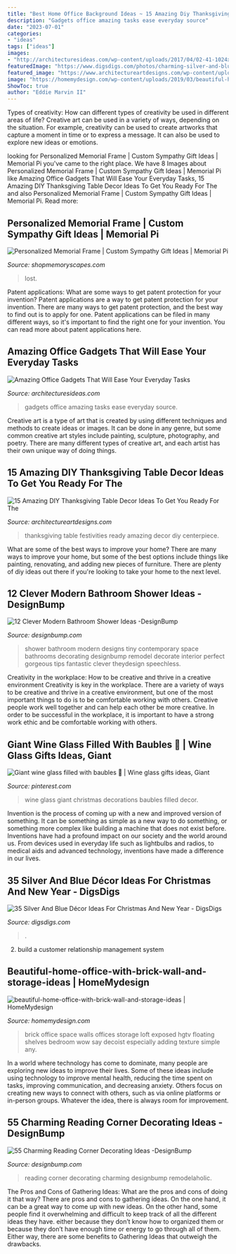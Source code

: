 ```yaml
---
title: "Best Home Office Background Ideas ~ 15 Amazing Diy Thanksgiving Table Decor Ideas To Get You Ready For The"
description: "Gadgets office amazing tasks ease everyday source"
date: "2023-07-01"
categories:
- "ideas"
tags: ["ideas"]
images:
- "http://architecturesideas.com/wp-content/uploads/2017/04/02-41-1024x747.jpg"
featuredImage: "https://www.digsdigs.com/photos/charming-silver-and-blue-christmas-decor-ideas-19.jpg"
featured_image: "https://www.architectureartdesigns.com/wp-content/uploads/2016/11/15-Amazing-DIY-Thanksgiving-Table-Decor-Ideas-To-Get-You-Ready-For-The-Festivities-8.jpg"
image: "https://homemydesign.com/wp-content/uploads/2019/03/beautiful-home-office-with-brick-wall-and-storage-ideas.jpg"
ShowToc: true
author: "Eddie Marvin II"
---
```



Types of creativity: How can different types of creativity be used in different areas of life?
Creative art can be used in a variety of ways, depending on the situation. For example, creativity can be used to create artworks that capture a moment in time or to express a message. It can also be used to explore new ideas or emotions.

	

		
looking for Personalized Memorial Frame | Custom Sympathy Gift Ideas | Memorial Pi you've came to the right place. We have 8 Images about Personalized Memorial Frame | Custom Sympathy Gift Ideas | Memorial Pi like Amazing Office Gadgets That Will Ease Your Everyday Tasks, 15 Amazing DIY Thanksgiving Table Decor Ideas To Get You Ready For The and also Personalized Memorial Frame | Custom Sympathy Gift Ideas | Memorial Pi. Read more:
		
    
## Personalized Memorial Frame | Custom Sympathy Gift Ideas | Memorial Pi

<img loading=lazy src="https://cdn.shopify.com/s/files/1/0074/2110/0096/products/il_fullxfull.1400565349_zcxy_1024x1024@2x.jpg?v=1613031968" onerror="this.onerror=null;this.src='https://tse3.mm.bing.net/th?id=OIP.YJumxupytz13hVmUojH6kQHaH0&amp;pid=15.1';" alt="Personalized Memorial Frame | Custom Sympathy Gift Ideas | Memorial Pi">

_Source: shopmemoryscapes.com_

>lost. 

	

Patent applications: What are some ways to get patent protection for your invention?
Patent applications are a way to get patent protection for your invention. There are many ways to get patent protection, and the best way to find out is to apply for one. Patent applications can be filed in many different ways, so it's important to find the right one for your invention. You can read more about patent applications here.

    
## Amazing Office Gadgets That Will Ease Your Everyday Tasks

<img loading=lazy src="http://architecturesideas.com/wp-content/uploads/2017/04/02-41-1024x747.jpg" onerror="this.onerror=null;this.src='https://tse2.mm.bing.net/th?id=OIP.m6aKX2hvWdHB4RGNpaJrCgHaFZ&amp;pid=15.1';" alt="Amazing Office Gadgets That Will Ease Your Everyday Tasks">

_Source: architecturesideas.com_

>gadgets office amazing tasks ease everyday source. 

	

Creative art is a type of art that is created by using different techniques and methods to create ideas or images. It can be done in any genre, but some common creative art styles include painting, sculpture, photography, and poetry. There are many different types of creative art, and each artist has their own unique way of doing things.

    
## 15 Amazing DIY Thanksgiving Table Decor Ideas To Get You Ready For The

<img loading=lazy src="https://www.architectureartdesigns.com/wp-content/uploads/2016/11/15-Amazing-DIY-Thanksgiving-Table-Decor-Ideas-To-Get-You-Ready-For-The-Festivities-8.jpg" onerror="this.onerror=null;this.src='https://tse1.mm.bing.net/th?id=OIP.REvMr8GfPYVdYiWnBHGcFQHaLL&amp;pid=15.1';" alt="15 Amazing DIY Thanksgiving Table Decor Ideas To Get You Ready For The">

_Source: architectureartdesigns.com_

>thanksgiving table festivities ready amazing decor diy centerpiece. 

	

What are some of the best ways to improve your home?
There are many ways to improve your home, but some of the best options include things like painting, renovating, and adding new pieces of furniture. There are plenty of diy ideas out there if you're looking to take your home to the next level.

    
## 12 Clever Modern Bathroom Shower Ideas -DesignBump

<img loading=lazy src="https://cdn.designbump.com/wp-content/uploads/2015/07/modern-bathroom-shower-design-ideas-2015-modern-bathroom-2015.jpg" onerror="this.onerror=null;this.src='https://tse1.mm.bing.net/th?id=OIP.9y_0GdH6SL4nT6q8Wa9VNgHaJ3&amp;pid=15.1';" alt="12 Clever Modern Bathroom Shower Ideas -DesignBump">

_Source: designbump.com_

>shower bathroom modern designs tiny contemporary space bathrooms decorating designbump remodel decorate interior perfect gorgeous tips fantastic clever theydesign speechless. 

	

Creativity in the workplace: How to be creative and thrive in a creative environment
Creativity is key in the workplace. There are a variety of ways to be creative and thrive in a creative environment, but one of the most important things to do is to be comfortable working with others. Creative people work well together and can help each other be more creative. In order to be successful in the workplace, it is important to have a strong work ethic and be comfortable working with others.

    
## Giant Wine Glass Filled With Baubles 🎄 | Wine Glass Gifts Ideas, Giant

<img loading=lazy src="https://i.pinimg.com/736x/80/1d/a4/801da43a963d2669f72c65d06e863bf9.jpg" onerror="this.onerror=null;this.src='https://tse2.mm.bing.net/th?id=OIP.Cq1xt8bP4WC8t9LJ23XXZAHaNL&amp;pid=15.1';" alt="Giant wine glass filled with baubles 🎄 | Wine glass gifts ideas, Giant">

_Source: pinterest.com_

>wine glass giant christmas decorations baubles filled decor. 

	

Invention is the process of coming up with a new and improved version of something. It can be something as simple as a new way to do something, or something more complex like building a machine that does not exist before. Inventions have had a profound impact on our society and the world around us. From devices used in everyday life such as lightbulbs and radios, to medical aids and advanced technology, inventions have made a difference in our lives.

    
## 35 Silver And Blue Décor Ideas For Christmas And New Year - DigsDigs

<img loading=lazy src="https://www.digsdigs.com/photos/charming-silver-and-blue-christmas-decor-ideas-19.jpg" onerror="this.onerror=null;this.src='https://tse2.mm.bing.net/th?id=OIP.1X4MZzCUfXX7aHKEchV7rAHaLH&amp;pid=15.1';" alt="35 Silver And Blue Décor Ideas For Christmas And New Year - DigsDigs">

_Source: digsdigs.com_

>. 

	

2. build a customer relationship management system

    
## Beautiful-home-office-with-brick-wall-and-storage-ideas | HomeMydesign

<img loading=lazy src="https://homemydesign.com/wp-content/uploads/2019/03/beautiful-home-office-with-brick-wall-and-storage-ideas.jpg" onerror="this.onerror=null;this.src='https://tse1.mm.bing.net/th?id=OIP.6ANv3r-X1WNCspGGkv4cgAHaLH&amp;pid=15.1';" alt="beautiful-home-office-with-brick-wall-and-storage-ideas | HomeMydesign">

_Source: homemydesign.com_

>brick office space walls offices storage loft exposed hgtv floating shelves bedroom wow say decoist especially adding texture simple any. 

	

In a world where technology has come to dominate, many people are exploring new ideas to improve their lives. Some of these ideas include using technology to improve mental health, reducing the time spent on tasks, improving communication, and decreasing anxiety. Others focus on creating new ways to connect with others, such as via online platforms or in-person groups. Whatever the idea, there is always room for improvement.

    
## 55 Charming Reading Corner Decorating Ideas -DesignBump

<img loading=lazy src="https://cdn.designbump.com/wp-content/uploads/2015/11/reading-corner-nook48.jpg" onerror="this.onerror=null;this.src='https://tse3.mm.bing.net/th?id=OIP.zPUTDC_ut0M6hVemG0SAhQHaLH&amp;pid=15.1';" alt="55 Charming Reading Corner Decorating Ideas -DesignBump">

_Source: designbump.com_

>reading corner decorating charming designbump remodelaholic. 

	

The Pros and Cons of Gathering Ideas: What are the pros and cons of doing it that way?
There are pros and cons to gathering ideas. On the one hand, it can be a great way to come up with new ideas. On the other hand, some people find it overwhelming and difficult to keep track of all the different ideas they have. either because they don’t know how to organized them or because they don’t have enough time or energy to go through all of them. Either way, there are some benefits to Gathering Ideas that outweigh the drawbacks.


